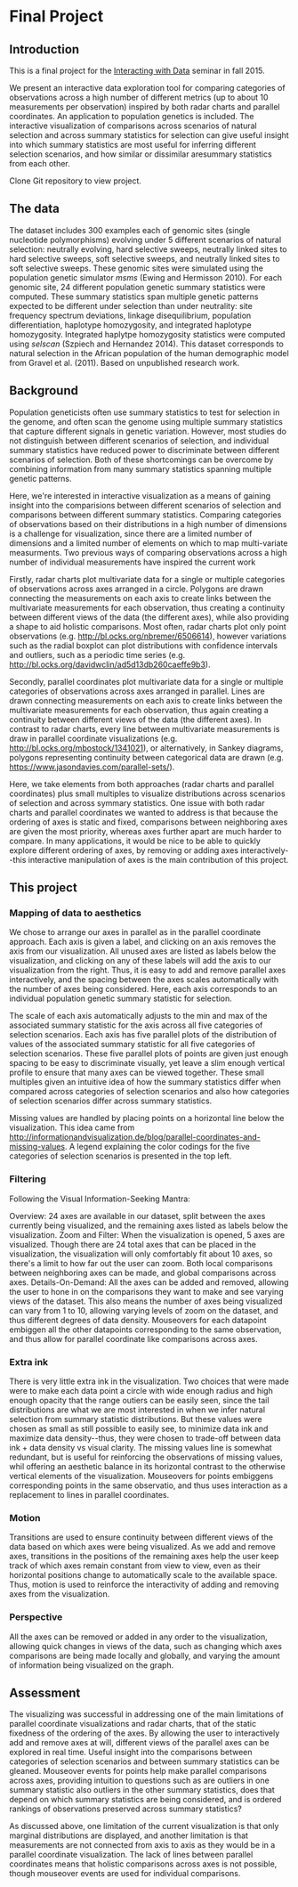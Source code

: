 # Final Project

## Introduction

This is a final project for the [Interacting with Data](https://github.com/Brown-BIOL2430-S04-Fall2015/syllabus) seminar in fall 2015. 

We present an interactive data exploration tool for comparing categories of observations across a high number of different metrics (up to about 10 measurements per observation) inspired by both radar charts and parallel coordinates. An application to population genetics is included. The interactive visualization of comparisons across scenarios of natural selection and across summary statistics for selection can give useful insight into which summary statistics are most useful for inferring different selection scenarios, and how similar or dissimilar aresummary statistics from each other.

Clone Git repository to view project.

## The data

The dataset includes 300 examples each of genomic sites (single nucleotide polymorphisms) evolving under 5 different scenarios of natural selection: neutrally evolving, hard selective sweeps, neutrally linked sites to hard selective sweeps, soft selective sweeps, and neutrally linked sites to soft selective sweeps. These genomic sites were simulated using the population genetic simulator *msms* (Ewing and Hermisson 2010). For each genomic site, 24 different population genetic summary statistics were computed. These summary statistics span multiple genetic patterns expected to be different under selection than under neutrality: site frequency spectrum deviations, linkage disequilibrium, population differentiation, haplotype homozygosity, and integrated haplotype homozygosity. Integrated haplytpe homozygosity statistics were computed using *selscan* (Szpiech and Hernandez 2014). This dataset corresponds to natural selection in the African population of the human demographic model from Gravel et al. (2011). Based on unpublished research work.

## Background

Population geneticists often use summary statistics to test for selection in the genome, and often scan the genome using multiple summary statistics that capture different signals in genetic variation. However, most studies do not distinguish between different scenarios of selection, and individual summary statistics have reduced power to discriminate between different scenarios of selection. Both of these shortcomings can be overcome by combining information from many summary statistics spanning multiple genetic patterns.

Here, we're interested in interactive visualization as a means of gaining insight into the comparisions between different scenarios of selection and comparisons between different summary statistics. Comparing categories of observations based on their distributions in a high number of dimensions is a challenge for visualization, since there are a limited number of dimensions and a limited number of elements on which to map multi-variate measurments. Two previous ways of comparing observations across a high number of individual measurements have inspired the current work

Firstly, radar charts plot multivariate data for a single or multiple categories of observations across axes arranged in a circle. Polygons are drawn connecting the measurements on each axis to create links between the multivariate measurements for each observation, thus creating a continuity between different views of the data (the different axes), while also providing a shape to aid holistic comparisons. Most often, radar charts plot only point observations (e.g. http://bl.ocks.org/nbremer/6506614), however variations such as the radial boxplot can plot distributions with confidence intervals and outliers, such as a periodic time series (e.g. http://bl.ocks.org/davidwclin/ad5d13db260caeffe9b3). 

Secondly, parallel coordinates plot multivariate data for a single or multiple categories of observations across axes arranged in parallel. Lines are drawn connecting measurements on each axis to create links between the multivariate measurements for each observation, thus again creating a continuity between different views of the data (the different axes). In contrast to radar charts, every line between multivariate measurements is draw in parallel coordinate visualizations (e.g. http://bl.ocks.org/mbostock/1341021), or alternatively, in Sankey diagrams, polygons representing continuity between categorical data are drawn (e.g. https://www.jasondavies.com/parallel-sets/).

Here, we take elements from both approaches (radar charts and parallel coordinates) plus small multiples to visualize distributions across scenarios of selection and across symmary statistics. One issue with both radar charts and parallel coordinates we wanted to address is that because the ordering of axes is static and fixed, comparisons between neighboring axes are given the most priority, whereas axes further apart are much harder to compare. In many applications, it would be nice to be able to quickly explore different ordering of axes, by removing or adding axes interactively--this interactive manipulation of axes is the main contribution of this project.

## This project

### Mapping of data to aesthetics

We chose to arrange our axes in parallel as in the parallel coordinate approach. Each axis is given a label, and clicking on an axis removes the axis from our visualization. All unused axes are listed as labels below the visualization, and clicking on any of these labels will add the axis to our visualization from the right. Thus, it is easy to add and remove parallel axes interactively, and the spacing between the axes scales automatically with the number of axes being considered. Here, each axis corresponds to an individual population genetic summary statistic for selection.

The scale of each axis automatically adjusts to the min and max of the associated summary statistic for the axis across all five categories of selection scenarios. Each axis has five parallel plots of the distribution of values of the associated summary statistic for all five categories of selection scenarios. These five parallel plots of points are given just enough spacing to be easy to discriminate visually, yet leave a slim enough vertical profile to ensure that many axes can be viewed together. These small multiples given an intuitive idea of how the summary statistics differ when compared across categories of selection scenarios and also how categories of selection scenarios differ across summary statistics.

Missing values are handled by placing points on a horizontal line below the visualization. This idea came from http://informationandvisualization.de/blog/parallel-coordinates-and-missing-values. A legend explaining the color codings for the five categories of selection scenarios is presented in the top left.

<!---How will aesthetic attributes ( X / Y / color / shape / size /texture / etc ) will be mapped to the data?--->

### Filtering

Following the Visual Information-Seeking Mantra: 

Overview: 24 axes are available in our dataset, split between the axes currently being visualized, and the remaining axes listed as labels below the visualization. Zoom and Filter: When the visualization is opened, 5 axes are visualized. Though there are 24 total axes that can be placed in the visualization, the visualization will only comfortably fit about 10 axes, so there's a limit to how far out the user can zoom. Both local comparisons between neighboring axes can be made, and global comparisons across axes. Details-On-Demand: All the axes can be added and removed, allowing the user to hone in on the comparisons they want to make and see varying views of the dataset. This also means the number of axes being visualized can vary from 1 to 10, allowing varying levels of zoom on the dataset, and thus different degrees of data density. Mouseovers for each datapoint embiggen all the other datapoints corresponding to the same observation, and thus allow for parallel coordinate like comparisons across axes.

<!---Are data filtered? ie in some views are some data not mapped to particular attributes of the image? What is the goal of the filtering?--->

### Extra ink

There is very little extra ink in the visualization. Two choices that were made were to make each data point a circle with wide enough radius and high enough opacity that the range outiers can be easily seen, since the tail distributions are what we are most interested in when we infer natural selection from summary statistic distributions. But these values were chosen as small as still possible to easily see, to minimize data ink and maximize data density--thus, they were chosen to trade-off between data ink + data density vs visual clarity. The missing values line is somewhat redundant, but is useful for reinforcing the observations of missing values, whil offering an aesthetic balance in its horizontal contrast to the otherwise vertical elements of the visualization. Mouseovers for points embiggens corresponding points in the same observatio, and thus uses interaction as a replacement to lines in parallel coordinates.

<!---Are there aesthetic attributes that are not mapped to the data? If so, what purpose do they serve ( redundancy for robustness / improve visual metaphor / but data in context / beauty / etc )?--->

<!---Are any data mapped to more than one aesthetic attribute? Why?--->

### Motion

Transitions are used to ensure continuity between different views of the data based on which axes were being visualized. As we add and remove axes, transitions in the positions of the remaining axes help the user keep track of which axes remain constant from view to view, even as their horizontal positions change to automatically scale to the available space. Thus, motion is used to reinforce the interactivity of adding and removing axes from the visualization.

<!---If motion is used, what purpose does it serve ( metaphor (eg representing motion in real world) / transition continuity between views / etc )--->

### Perspective

All the axes can be removed or added in any order to the visualization, allowing quick changes in views of the data, such as changing which axes comparisons are being made locally and globally, and varying the amount of information being visualized on the graph.

<!---To what extent is perspective (eg mappings) controlled by users vs hard coded in advance? How does this project aid in exploration vs exposition?--->

## Assessment

The visualizing was successful in addressing one of the main limitations of parallel coordinate visualizations and radar charts, that of the static fixedness of the ordering of the axes. By allowing the user to interactively add and remove axes at will, different views of the parallel axes can be explored in real time. Useful insight into the comparisons between categories of selection scenarios and between summary statistics can be gleaned. Mouseover events for points help make parallel comparisons across axes, providing intuition to questions such as are outliers in one summary statistic also outliers in the other summary statistics, does that depend on which summary statistics are being considered, and is ordered rankings of observations preserved across summary statistics?

As discussed above, one limitation of the current visualization is that only marginal distributions are displayed, and another limitation is that measurements are not connected from axis to axis as they would be in a parallel coordinate visualization. The lack of lines between parallel coordinates means that holistic comparisons across axes is not possible, though mouseover events are used for individual comparisons.

<!---Was the new visualization successful at providing insight that was not possible or more difficult with previous approaches?--->

<!---What are the main limitations of new approach?--->

<!---What are future directions this could go in?--->

